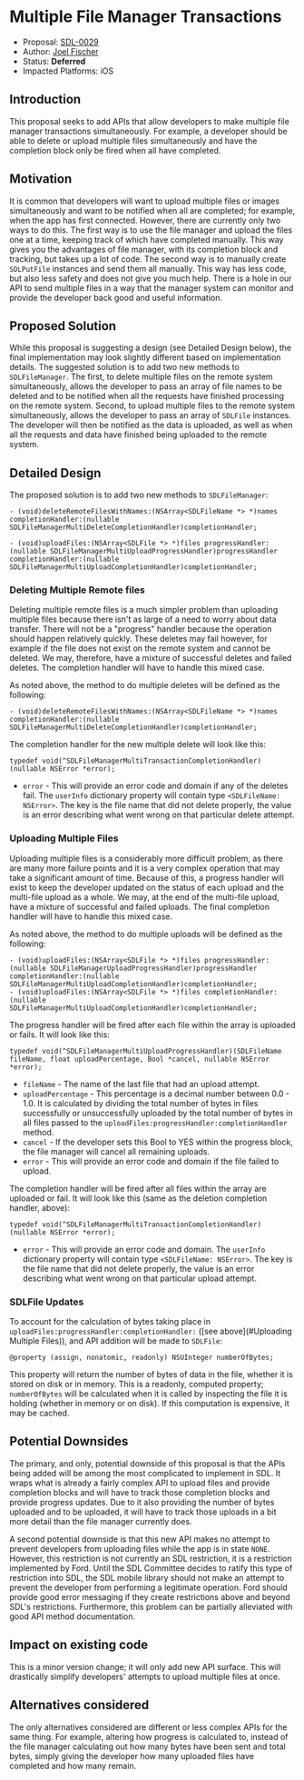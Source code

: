# Multiple File Manager Transactions

* Proposal: [SDL-0029](0029-ios-multiple-file-manager-transactions.md)
* Author: [Joel Fischer](https://github.com/joeljfischer)
* Status: **Deferred**
* Impacted Platforms: iOS

## Introduction
This proposal seeks to add APIs that allow developers to make multiple file manager transactions simultaneously. For example, a developer should be able to delete or upload multiple files simultaneously and have the completion block only be fired when all have completed.

## Motivation
It is common that developers will want to upload multiple files or images simultaneously and want to be notified when all are completed; for example, when the app has first connected. However, there are currently only two ways to do this. The first way is to use the file manager and upload the files one at a time, keeping track of which have completed manually. This way gives you the advantages of file manager, with its completion block and tracking, but takes up a lot of code. The second way is to manually create `SDLPutFile` instances and send them all manually. This way has less code, but also less safety and does not give you much help. There is a hole in our API to send multiple files in a way that the manager system can monitor and provide the developer back good and useful information.

## Proposed Solution
While this proposal is suggesting a design (see Detailed Design below), the final implementation may look slightly different based on implementation details. The suggested solution is to add two new methods to `SDLFileManager`. The first, to delete multiple files on the remote system simultaneously, allows the developer to pass an array of file names to be deleted and to be notified when all the requests have finished processing on the remote system. Second, to upload multiple files to the remote system simultaneously, allows the developer to pass an array of `SDLFile` instances. The developer will then be notified as the data is uploaded, as well as when all the requests and data have finished being uploaded to the remote system.

## Detailed Design
The proposed solution is to add two new methods to `SDLFileManager`:

```objc
- (void)deleteRemoteFilesWithNames:(NSArray<SDLFileName *> *)names completionHandler:(nullable SDLFileManagerMultiDeleteCompletionHandler)completionHandler;

- (void)uploadFiles:(NSArray<SDLFile *> *)files progressHandler:(nullable SDLFileManagerMultiUploadProgressHandler)progressHandler completionHandler:(nullable SDLFileManagerMultiUploadCompletionHandler)completionHandler;
```

### Deleting Multiple Remote files
Deleting multiple remote files is a much simpler problem than uploading multiple files because there isn't as large of a need to worry about data transfer. There will not be a "progress" handler because the operation should happen relatively quickly. These deletes may fail however, for example if the file does not exist on the remote system and cannot be deleted. We may, therefore, have a mixture of successful deletes and failed deletes. The completion handler will have to handle this mixed case.

As noted above, the method to do multiple deletes will be defined as the following:
```objc
- (void)deleteRemoteFilesWithNames:(NSArray<SDLFileName *> *)names completionHandler:(nullable SDLFileManagerMultiDeleteCompletionHandler)completionHandler;
```

The completion handler for the new multiple delete will look like this:
```objc
typedef void(^SDLFileManagerMultiTransactionCompletionHandler)(nullable NSError *error);
```
* `error` - This will provide an error code and domain if any of the deletes fail. The `userInfo` dictionary property will contain type `<SDLFileName: NSError>`. The key is the file name that did not delete properly, the value is an error describing what went wrong on that particular delete attempt.

### Uploading Multiple Files
Uploading multiple files is a considerably more difficult problem, as there are many more failure points and it is a very complex operation that may take a significant amount of time. Because of this, a progress handler will exist to keep the developer updated on the status of each upload and the multi-file upload as a whole. We may, at the end of the multi-file upload, have a mixture of successful and failed uploads. The final completion handler will have to handle this mixed case.

As noted above, the method to do multiple uploads will be defined as the following:
```objc
- (void)uploadFiles:(NSArray<SDLFile *> *)files progressHandler:(nullable SDLFileManagerUploadProgressHandler)progressHandler completionHandler:(nullable SDLFileManagerMultiUploadCompletionHandler)completionHandler;
- (void)uploadFiles:(NSArray<SDLFile *> *)files completionHandler:(nullable SDLFileManagerMultiUploadCompletionHandler)completionHandler;
```

The progress handler will be fired after each file within the array is uploaded or fails. It will look like this:
```objc
typedef void(^SDLFileManagerMultiUploadProgressHandler)(SDLFileName fileName, float uploadPercentage, Bool *cancel, nullable NSError *error);
```

* `fileName` - The name of the last file that had an upload attempt.
* `uploadPercentage` - This percentage is a decimal number between 0.0 - 1.0. It is calculated by dividing the total number of bytes in files successfully or unsuccessfully uploaded by the total number of bytes in all files passed to the `uploadFiles:progressHandler:completionHandler` method.
* `cancel` - If the developer sets this Bool to YES within the progress block, the file manager will cancel all remaining uploads.
* `error` - This will provide an error code and domain if the file failed to upload.

The completion handler will be fired after all files within the array are uploaded or fail. It will look like this (same as the deletion completion handler, above):
```objc
typedef void(^SDLFileManagerMultiTransactionCompletionHandler)(nullable NSError *error);
```
* `error` - This will provide an error code and domain. The `userInfo` dictionary property will contain type `<SDLFileName: NSError>`. The key is the file name that did not delete properly, the value is an error describing what went wrong on that particular upload attempt.

### SDLFile Updates
To account for the calculation of bytes taking place in `uploadFiles:progressHandler:completionHandler:` ([see above](#Uploading Multiple Files)), and API addition will be made to `SDLFile`:

```objc
@property (assign, nonatomic, readonly) NSUInteger numberOfBytes;
```

This property will return the number of bytes of data in the file, whether it is stored on disk or in memory. This is a readonly, computed property; `numberOfBytes` will be calculated when it is called by inspecting the file it is holding (whether in memory or on disk). If this computation is expensive, it may be cached.

## Potential Downsides
The primary, and only, potential downside of this proposal is that the APIs being added will be among the most complicated to implement in SDL. It wraps what is already a fairly complex API to upload files and provide completion blocks and will have to track those completion blocks and provide progress updates. Due to it also providing the number of bytes uploaded and to be uploaded, it will have to track those uploads in a bit more detail than the file manager currently does.

A second potential downside is that this new API makes no attempt to prevent developers from uploading files while the app is in state `NONE`. However, this restriction is not currently an SDL restriction, it is a restriction implemented by Ford. Until the SDL Committee decides to ratify this type of restriction into SDL, the SDL mobile library should not make an attempt to prevent the developer from performing a legitimate operation. Ford should provide good error messaging if they create restrictions above and beyond SDL's restrictions. Furthermore, this problem can be partially alleviated with good API method documentation.

## Impact on existing code
This is a minor version change; it will only add new API surface. This will drastically simplify developers' attempts to upload multiple files at once.

## Alternatives considered
The only alternatives considered are different or less complex APIs for the same thing. For example, altering how progress is calculated to, instead of the file manager calculating out how many bytes have been sent and total bytes, simply giving the developer how many uploaded files have completed and how many remain.
